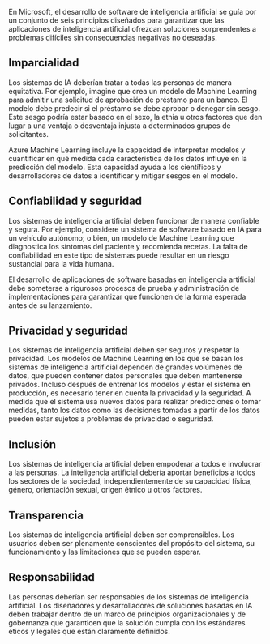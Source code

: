 En Microsoft, el desarrollo de software de inteligencia artificial se guía por un conjunto de seis principios diseñados para garantizar que las aplicaciones de inteligencia artificial ofrezcan soluciones sorprendentes a problemas difíciles sin consecuencias negativas no deseadas.

## Imparcialidad

Los sistemas de IA deberían tratar a todas las personas de manera equitativa. Por ejemplo, imagine que crea un modelo de Machine Learning para admitir una solicitud de aprobación de préstamo para un banco. El modelo debe predecir si el préstamo se debe aprobar o denegar sin sesgo. Este sesgo podría estar basado en el sexo, la etnia u otros factores que den lugar a una ventaja o desventaja injusta a determinados grupos de solicitantes.

Azure Machine Learning incluye la capacidad de interpretar modelos y cuantificar en qué medida cada característica de los datos influye en la predicción del modelo. Esta capacidad ayuda a los científicos y desarrolladores de datos a identificar y mitigar sesgos en el modelo.

## Confiabilidad y seguridad

Los sistemas de inteligencia artificial deben funcionar de manera confiable y segura. Por ejemplo, considere un sistema de software basado en IA para un vehículo autónomo; o bien, un modelo de Machine Learning que diagnostica los síntomas del paciente y recomienda recetas. La falta de confiabilidad en este tipo de sistemas puede resultar en un riesgo sustancial para la vida humana.

El desarrollo de aplicaciones de software basadas en inteligencia artificial debe someterse a rigurosos procesos de prueba y administración de implementaciones para garantizar que funcionen de la forma esperada antes de su lanzamiento.

## Privacidad y seguridad

Los sistemas de inteligencia artificial deben ser seguros y respetar la privacidad. Los modelos de Machine Learning en los que se basan los sistemas de inteligencia artificial dependen de grandes volúmenes de datos, que pueden contener datos personales que deben mantenerse privados. Incluso después de entrenar los modelos y estar el sistema en producción, es necesario tener en cuenta la privacidad y la seguridad. A medida que el sistema usa nuevos datos para realizar predicciones o tomar medidas, tanto los datos como las decisiones tomadas a partir de los datos pueden estar sujetos a problemas de privacidad o seguridad.
## Inclusión

Los sistemas de inteligencia artificial deben empoderar a todos e involucrar a las personas. La inteligencia artificial debería aportar beneficios a todos los sectores de la sociedad, independientemente de su capacidad física, género, orientación sexual, origen étnico u otros factores.
## Transparencia

Los sistemas de inteligencia artificial deben ser comprensibles. Los usuarios deben ser plenamente conscientes del propósito del sistema, su funcionamiento y las limitaciones que se pueden esperar.
## Responsabilidad

Las personas deberían ser responsables de los sistemas de inteligencia artificial. Los diseñadores y desarrolladores de soluciones basadas en IA deben trabajar dentro de un marco de principios organizacionales y de gobernanza que garanticen que la solución cumpla con los estándares éticos y legales que están claramente definidos.
